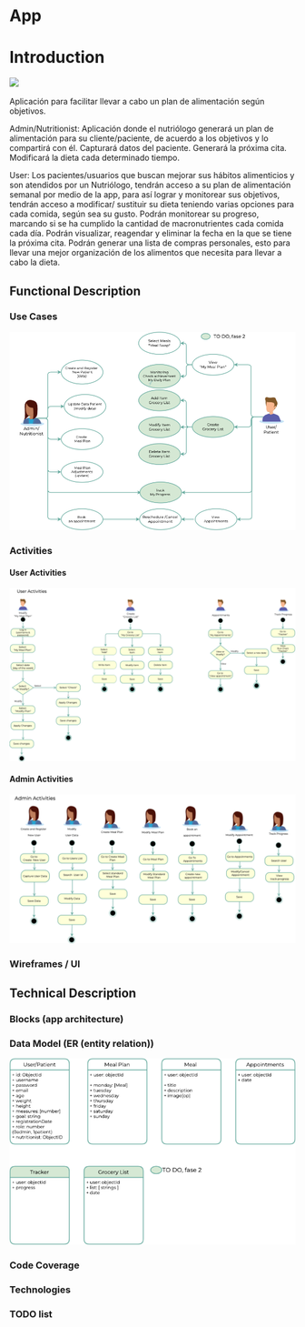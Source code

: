 # App

# Introduction
![](https://media.giphy.com/media/fAhzOM48cmsVJE62RP/giphy.gif)

Aplicación para facilitar llevar a cabo un plan de alimentación según objetivos.

Admin/Nutritionist:
Aplicación donde el nutriólogo  generará un plan de alimentación para su cliente/paciente, de acuerdo a los objetivos y lo compartirá con él.
Capturará datos del paciente.
Generará la próxima cita.
Modificará la dieta cada determinado tiempo.

User:
Los  pacientes/usuarios que buscan mejorar sus hábitos alimenticios y son atendidos por un Nutriólogo,  tendrán acceso a su plan de alimentación semanal por medio de la app, para así lograr y monitorear sus objetivos, tendrán acceso a modificar/ sustituir su dieta teniendo varias opciones para cada comida, según sea su gusto.
Podrán monitorear su progreso, marcando si se ha cumplido la cantidad de macronutrientes cada comida cada día.
Podrán visualizar, reagendar y eliminar la fecha en la que se tiene la próxima cita.
Podrán generar una lista de compras personales, esto para llevar una mejor organización de los alimentos que necesita para llevar a cabo la dieta.

## Functional Description

### Use Cases
![](images/use-cases1.png)

### Activities

#### User Activities
![](images/user-activities.png)

#### Admin Activities
![](images/admin-activities.png)

### Wireframes / UI


## Technical Description

### Blocks (app architecture)


### Data Model (ER (entity relation))

![](images/data-models.png)

### Code Coverage

### Technologies

### TODO list
